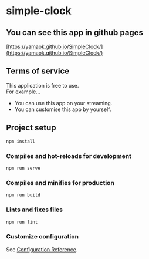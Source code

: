 # simple-clock

## You can see this app in github pages

[https://yamaok.github.io/SimpleClock/](https://yamaok.github.io/SimpleClock/)

## Terms of service

This application is free to use.  
For example...
- You can use this app on your streaming.
- You can customise this app by yourself.

## Project setup
```
npm install
```

### Compiles and hot-reloads for development
```
npm run serve
```

### Compiles and minifies for production
```
npm run build
```

### Lints and fixes files
```
npm run lint
```

### Customize configuration
See [Configuration Reference](https://cli.vuejs.org/config/).
